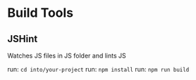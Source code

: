 # Build Tools

## JSHint

Watches JS files in JS folder and lints JS

run: `cd into/your-project`
run: `npm install`
run: `npm run build`